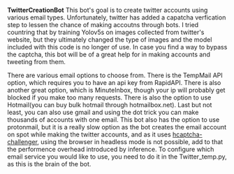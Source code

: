 **TwitterCreationBot**
 This bot's goal is to create twitter accounts using various email types. Unfortunately, twitter has added a capatcha verfication step to lessen the chance of making accoutns through bots. I tried countring that by training Yolov5s on images collected from twitter's website, but they ultimately changed the type of images and the model included with this code is no longer of use. In case you find a way to bypass the captcha, this bot will be of a great help for in making accounts and tweeting from them. 
 
 There are various email options to choose from. There is the TempMail API option, which requires you to have an api key from RapidAPI. There is also another great option, which is MinuteInbox, though your ip will probably get blocked if you make too many requests. There is also the option to use Hotmail(you can buy bulk hotmail through hotmailbox.net). Last but not least, you can also use gmail and using the dot trick you can make thousands of accounts with one email. This bot also has the option to use protonmail, but it is a really slow option as the bot creates the email account on spot while making the twitter accounts, and as it uses [hcaptcha-challenger](https://github.com/QIN2DIM/hcaptcha-challenger), using the browser in headless mode is not possible, add to that the performence overhead introduced by inference. To configure which email service you would like to use, you need to do it in the Twitter_temp.py, as this is the brain of the bot.
